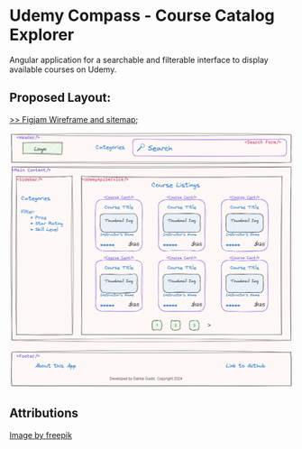 # Udemy Compass - Course Catalog Explorer
Angular application for a  searchable and filterable interface to display available courses on Udemy.

## Proposed Layout:
[>> Figjam Wireframe and sitemap](https://www.figma.com/file/DpIHqkyC1os8P89cga7ioB/Wireframe-Planning-for-Udemy-Compass?type=whiteboard&node-id=0%3A1&t=8lBXhu0EIq70imaK-1);

![wireframe home version 1](./src/assets/wireframe_home_v1)


## Attributions
<a href="https://www.freepik.com/free-vector/flat-design-advertising-agency-logo-template_36295619.htm#fromView=image_search_similar&page=1&position=0&uuid=da45d1de-480f-41d2-bc94-1200f5250449">Image by freepik</a>